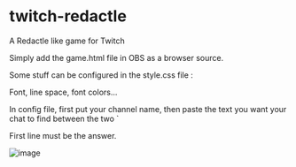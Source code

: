 # twitch-redactle
A Redactle like game for Twitch

Simply add the game.html file in OBS as a browser source. 

Some stuff can be configured in the style.css file : 

Font, line space, font colors... 

In config file, first put your channel name, then paste the text you want your chat to find between the two `

First line must be the answer.

![image](https://user-images.githubusercontent.com/64203596/167640407-f63c72ba-c251-4712-b5b8-f7cd7ad7c4bb.png)
